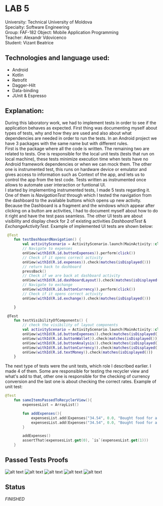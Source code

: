 # LAB 5

University: Technical University of Moldova  
Specialty: Software Engineering  
Group: FAF-182
Object: Mobile Application Programming  
Teacher: Alexandr Vdovicenco  
Student: Vizant Beatrice  
## Technologies and language used:  
* Android   
* Kotlin   
* Retrofit  
* Dagger-Hilt  
* Data-binding  
* JUnit & Espresso

## Explanation:  
During this laboratory work, we had to implement tests in order to see if the application behaves as expected. First thing was documenting myself about types of tests, why and how they are used and also about what dependencies are needed in order to run the tests. In an Android project we have 3 packages with the same name but with different rules.  
First is the package where all the code is written. The remaining two are related to tests. One is responsible for the local unit tests (tests that run on local machine), these tests minimize execution time when tests have no Android framework dependencies or when we can mock them. The other one is instrumented test, this runs on hardware device or emulator and gives access to information such as Context of the app, and lets us to control the app from the test code. Tests written as instrumented once allows to automate user interaction or funtional UI.  
I started by implementing instrumented tests, I made 5 tests regarding it. One of them is _NavigationTest_ through which I tested the navigation from the dashboard to the available buttons which opens up new activity. Because the Dashboard is a fragment and the windows which appear after clicking on a button are activities, I had to document myself about how to do it right and have the test pass seamless. The other UI tests are about visibility and display check for 2 of existing activities _DashboardTest_ & _ExchangeActivityTest_. Example of implemented UI tests are shown below:  
```kotlin
 @Test
    fun testDashboardNavigation() {
        val activityScenario = ActivityScenario.launch(MainActivity::class.java)
        // Navigate to expenses
        onView(withId(R.id.buttonExpenses)).perform(click())
        // Check if it opens correct activity
        onView(withId(R.id.expenses)).check(matches(isDisplayed()))
        // return back to dashboard
        pressBack()
        // Check if we are back at dashboard activity
        onView(withId(R.id.dashboardLayout)).check(matches(isDisplayed()))
        // Navigate to exchange
        onView(withId(R.id.buttonCurrency)).perform(click())
        // Check if it opens correct activity
        onView(withId(R.id.exchange)).check(matches(isDisplayed()))

    }

 @Test
    fun testVisibilityOfComponents() {
        // check the visibility of layout components
        val activityScenario = ActivityScenario.launch(MainActivity::class.java)
        onView(withId(R.id.buttonExpenses)).check(matches(isDisplayed()))
        onView(withId(R.id.buttonWallet)).check(matches(isDisplayed()))
        onView(withId(R.id.buttonAnalysis)).check(matches(isDisplayed()))
        onView(withId(R.id.buttonCurrency)).check(matches(isDisplayed()))
        onView(withId(R.id.textMoney)).check(matches(isDisplayed()))
    }
```  
The next type of tests were the unit tests, which role I described earlier. I made 4 of them. Some are responsible for testing the recycler view and what's add to that, other one is responsible for the checking of currency conversion and the last one is about checking the correct rates. Example of unit test:  
```kotlin
@Test
    fun sameItemsPassedToRecyclerView(){
        expensesList = ArrayList()

        fun addExpenses(){
            expensesList.add(Expenses("34.54", 0.0, "Bought food for a week", R.drawable.food))
            expensesList.add(Expenses("34.54", 0.0, "Bought food for a week", R.drawable.food))
        }

        addExpenses()
        assertThat(expensesList.get(0), `is`(expensesList.get(1)))
    }
```  
## Passed Tests Proofs
![alt text](https://github.com/DivineBee/AndroidApp/blob/lab5/screens/111.jpg?raw=true)
![alt text](https://github.com/DivineBee/AndroidApp/blob/lab5/screens/122.jpg?raw=true)
![alt text](https://github.com/DivineBee/AndroidApp/blob/lab5/screens/123.jpg?raw=true)
![alt text](https://github.com/DivineBee/AndroidApp/blob/lab5/screens/1234.jpg?raw=true)
![alt text](https://github.com/DivineBee/AndroidApp/blob/lab5/screens/133.jpg?raw=true)

## Status  
_FINISHED_
